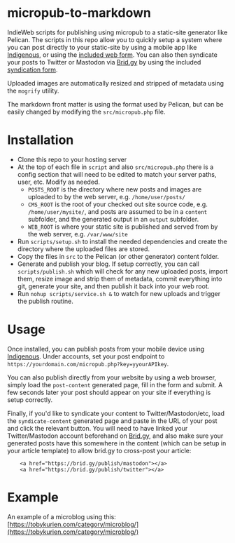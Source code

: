 # micropub-to-markdown

IndieWeb scripts for publishing using micropub to a static-site generator like Pelican. The scripts in this repo allow you to quickly setup a system where you can post directly to your static-site by using a mobile app like [Indigenous](https://indieweb.org/indigenous), or using the [included web form](src/post-content.md). You can also then syndicate your posts to Twitter or Mastodon via [Brid.gy](https://brid.gy) by using the included [syndication form](src/syndicate-content.md).

Uploaded images are automatically resized and stripped of metadata using the `mogrify` utility.

The markdown front matter is using the format used by Pelican, but can be easily changed by modifying the `src/micropub.php` file.

# Installation

- Clone this repo to your hosting server
- At the top of each file in `script` and also `src/micropub.php` there is a config section that will need to be edited to match your server paths, user, etc. Modify as needed. 
    - `POSTS_ROOT` is the directory where new posts and images are uploaded to by the web server, e.g. `/home/user/posts/` 
    - `CMS_ROOT` is the root of your checked out site source code, e.g. `/home/user/mysite/`, and posts are assumed to be in a `content` subfolder, and the generated output in an `output` subfolder.
    - `WEB_ROOT` is where your static site is published and served from by the web server, e.g. `/var/www/site`
- Run `scripts/setup.sh` to install the needed dependencies and create the directory where the uploaded files are stored.
- Copy the files in `src` to the Pelican (or other generator) content folder.
- Generate and publish your blog. If setup correctly, you can call `scripts/publish.sh` which will check for any new uploaded posts, import them, resize image and strip them of metadata, commit everything into git, generate your site, and then publish it back into your web root.
- Run `nohup scripts/service.sh &` to watch for new uploads and trigger the publish routine.

# Usage

Once installed, you can publish posts from your mobile device using [Indigenous](https://indieweb.org/indigenous). Under accounts, set your post endpoint to `https://yourdomain.com/micropub.php?key=yyourAPIkey`.

You can also publish directly from your website by using a web browser, simply load the `post-content` generated page, fill in the form and submit. A few seconds later your post should appear on your site if everything is setup correctly.

Finally, if you'd like to syndicate your content to Twitter/Mastodon/etc, load the `syndicate-content` generated page and paste in the URL of your post and click the relevant button. You will need to have linked your Twitter/Mastodon account beforehand on [Brid.gy](https://brid.gy), and also make sure your generated posts have this somewhere in the content (which can be setup in your article template) to allow brid.gy to cross-post your article:

```
    <a href="https://brid.gy/publish/mastodon"></a>
    <a href="https://brid.gy/publish/twitter"></a>
```

# Example

An example of a microblog using this: [https://tobykurien.com/category/microblog/](https://tobykurien.com/category/microblog/)